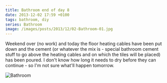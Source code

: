 ```yaml
---
title: Bathroom end of day 8
date: 2013-12-02 17:59 +0100
tags: bathroom, diy
series: Bathroom
image: /images/posts/2013/12/02-Bathroom-01.jpg
---
```


Weekend over (no work) and today the floor heating cables have been put down and the cement (or whatever the mix is - special bathroom cement stuff to go above the heating cables and on which the tiles will be placed) has been poured. I don't know how long it needs to dry before they can continue - so I'm not sure what'll happen tomorrow.

![Bathroom](/images/posts/2013/12/02-Bathroom-01.jpg)
